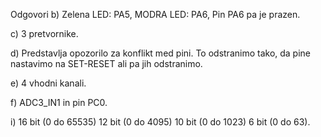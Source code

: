 Odgovori
b) Zelena LED: PA5, MODRA LED: PA6, Pin PA6 pa je prazen.

c) 3 pretvornike.

d) Predstavlja opozorilo za konflikt med pini. To odstranimo tako, da pine nastavimo na SET-RESET ali pa jih odstranimo.

e) 4 vhodni kanali.

f) ADC3_IN1 in pin PC0.

i) 16 bit (0 do 65535) 12 bit (0 do 4095) 10 bit (0 do 1023) 6 bit (0 do 63).
